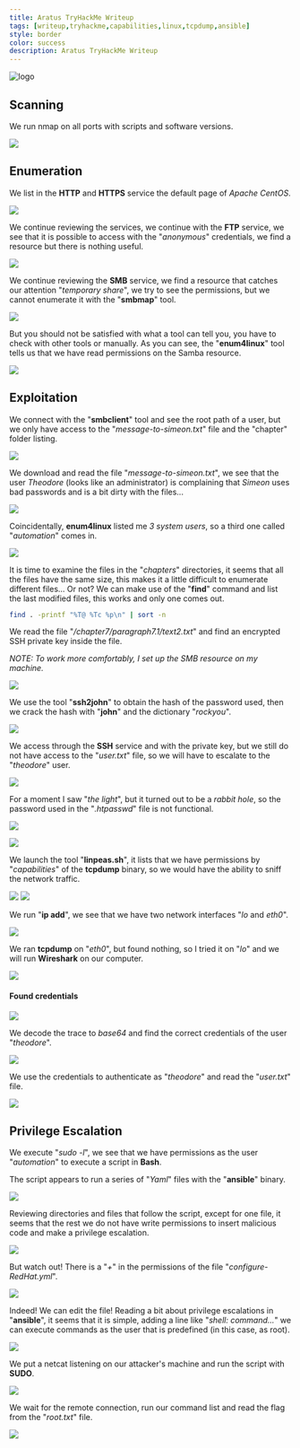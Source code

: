 ```yaml
---
title: Aratus TryHackMe Writeup
tags: [writeup,tryhackme,capabilities,linux,tcpdump,ansible]
style: border
color: success
description: Aratus TryHackMe Writeup
---
```


![logo](../Aratus/1.png)

## Scanning
We run nmap on all ports with scripts and software versions.

![](2.png)

## Enumeration
We list in the **HTTP** and **HTTPS** service the default page of *Apache CentOS*. 

![](3.png)

We continue reviewing the services, we continue with the **FTP** service, we see that it is possible to access with the "*anonymous*" credentials, we find a resource but there is nothing useful.

![](4.png)

We continue reviewing the **SMB** service, we find a resource that catches our attention "*temporary share*", we try to see the permissions, but we cannot enumerate it with the "**smbmap**" tool.

![](5.png)

But you should not be satisfied with what a tool can tell you, you have to check with other tools or manually.
As you can see, the "**enum4linux**" tool tells us that we have read permissions on the Samba resource.

![](6.png)


## Exploitation
We connect with the "**smbclient**" tool and see the root path of a user, but we only have access to the "*message-to-simeon.txt*" file and the "chapter" folder listing.

![](7.png)

We download and read the file "*message-to-simeon.txt*", we see that the user *Theodore* (looks like an administrator) is complaining that *Simeon* uses bad passwords and is a bit dirty with the files...

![](8.png)

Coincidentally, **enum4linux** listed me *3 system users*, so a third one called "*automation*" comes in.

![](9.png)

It is time to examine the files in the "*chapters*" directories, it seems that all the files have the same size, this makes it a little difficult to enumerate different files... Or not? We can make use of the "**find**" command and list the last modified files, this works and only one comes out. 

```bash
find . -printf "%T@ %Tc %p\n" | sort -n
```

We read the file "*/chapter7/paragraph7.1/text2.txt*" and find an encrypted SSH private key inside the file. 

*NOTE: To work more comfortably, I set up the SMB resource on my machine.*

![](10.png)

We use the tool "**ssh2john**" to obtain the hash of the password used, then we crack the hash with "**john**" and the dictionary "*rockyou*".

![](11.png)

We access through the **SSH** service and with the private key, but we still do not have access to the "*user.txt*" file, so we will have to escalate to the "*theodore*" user.

![](12.png)

For a moment I saw "*the light*", but it turned out to be a *rabbit hole*, so the password used in the "*.htpasswd*" file is not functional.

![](13.png)

![](14.png)

We launch the tool "**linpeas.sh**", it lists that we have permissions by "*capabilities*" of the **tcpdump** binary, so we would have the ability to sniff the network traffic.

![](15.png)
![](16.png)

We run "**ip add**", we see that we have two network interfaces "*lo* and *eth0*".

![](18.png)

We ran **tcpdump** on "*eth0*", but found nothing, so I tried it on "*lo*" and we will run **Wireshark** on our computer.

![](17.png)

#### Found credentials

![](19.png)

We decode the trace to *base64* and find the correct credentials of the user "*theodore*".

![](20.png)

We use the credentials to authenticate as "*theodore*" and read the "*user.txt*" file.

![](21.png)


## Privilege Escalation
We execute "*sudo -l*", we see that we have permissions as the user "*automation*" to execute a script in **Bash**.

The script appears to run a series of "*Yaml*" files with the "**ansible**" binary.

![](22.png)

Reviewing directories and files that follow the script, except for one file, it seems that the rest we do not have write permissions to insert malicious code and make a privilege escalation.

![](23.png)

But watch out! There is a "*+*" in the permissions of the file "*configure-RedHat.yml*".

![](24.png)

Indeed! We can edit the file! Reading a bit about privilege escalations in "**ansible**", it seems that it is simple, adding a line like "*shell: command...*" we can execute commands as the user that is predefined (in this case, as root).

![](25.png)

We put a netcat listening on our attacker's machine and run the script with **SUDO**.

![](26.png)

We wait for the remote connection, run our command list and read the flag from the "*root.txt*" file.

![](27.png)
